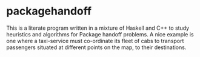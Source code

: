# packagehandoff

This is a literate program written in a mixture of Haskell and C++ to study heuristics and algorithms for
Package handoff problems. A nice example is one where a taxi-service must co-ordinate 
its fleet of cabs to transport passengers situated at different points on the map, to their destinations.

